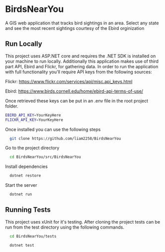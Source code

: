 
# BirdsNearYou

A GIS web application that tracks bird sightings in an area. Select any state and see the most recent sightings courtesy of the Ebird orginization


## Run Locally

This project uses ASP.NET core and requires the .NET SDK is installed on your machine to run locally. Additionally this application makes use of third part API, Ebird and Flickr, for gathering data. In order to run the application with full functionality you'll require API keys from the following sources:

Flickr: https://www.flickr.com/services/api/misc.api_keys.html

Ebird: https://www.birds.cornell.edu/home/ebird-api-terms-of-use/

Once retrieved these keys can be put in an .env file in the root project folder.

```bash
EBIRD_API_KEY=YourKeyHere
FLICKR_API_KEY=YourKeyHere
```

Once installed you can use the following steps

```bash
  git clone https://github.com/liam2258/BirdsNearYou
```

Go to the project directory

```bash
  cd BirdsNearYou/src/BirdsNearYou
```

Install dependencies

```bash
  dotnet restore
```

Start the server

```bash
  dotnet run
```


## Running Tests

This project uses xUnit for it's testing. After cloning the project tests can be run from the test directory using the following commands.

```bash
  cd BirdsNearYou/tests
```

```bash
  dotnet test
```
